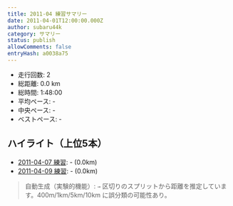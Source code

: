 ```yaml
---
title: 2011-04 練習サマリー
date: 2011-04-01T12:00:00.000Z
author: subaru44k
category: サマリー
status: publish
allowComments: false
entryHash: a0038a75
---
```

- 走行回数: 2
- 総距離: 0.0 km
- 総時間: 1:48:00
- 平均ペース: -
- 中央ペース: -
- ベストペース: -

## ハイライト（上位5本）
- [2011-04-07 練習](/2011-04-07-6c9ad6ab8c4ec85b30db0aed67db413a/): - (0.0km)
- [2011-04-09 練習](/2011-04-09-813d031ec6248ad5e36a569d71248854/): - (0.0km)

> 自動生成（実験的機能）: `→` 区切りのスプリットから距離を推定しています。400m/1km/5km/10km に誤分類の可能性あり。
